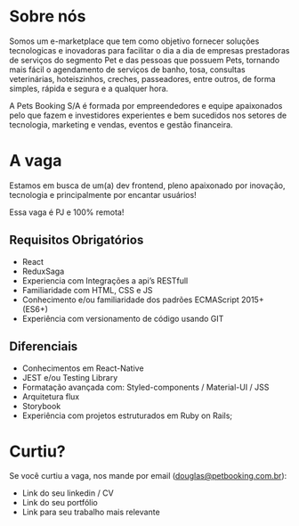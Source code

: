 # Sobre nós

Somos um e-marketplace que tem como objetivo fornecer soluções tecnologicas e inovadoras para facilitar o dia a dia de empresas prestadoras de serviços do segmento Pet e das pessoas que possuem Pets, tornando mais fácil o agendamento de serviços de banho, tosa, consultas veterinárias, hoteiszinhos, creches, passeadores, entre outros, de forma simples, rápida e segura e a qualquer hora. 

A Pets Booking S/A é formada por empreendedores e equipe apaixonados pelo que fazem e investidores experientes e bem sucedidos nos setores de tecnologia, marketing e vendas, eventos e gestão financeira.


# A vaga

Estamos em busca de um(a) dev frontend, pleno apaixonado por inovação, tecnologia e principalmente por encantar usuários!

Essa vaga é PJ e 100% remota!

## Requisitos Obrigatórios
* React
* ReduxSaga
* Experiencia com Integrações a api’s RESTfull
* Familiaridade com HTML, CSS e JS
* Conhecimento e/ou familiaridade dos padrões ECMAScript 2015+ (ES6+)
* Experiência com versionamento de código usando GIT

## Diferenciais
* Conhecimentos em React-Native
* JEST e/ou Testing Library
* Formatação avançada com: Styled-components / Material-UI / JSS
* Arquitetura flux
* Storybook
* Experiência com projetos estruturados em Ruby on Rails;


# Curtiu?
Se você curtiu a vaga, nos mande por email (douglas@petbooking.com.br):

- Link do seu linkedin / CV
- Link do seu portfólio
- Link para seu trabalho mais relevante
